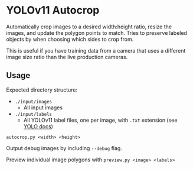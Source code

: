 # YOLOv11 Autocrop

Automatically crop images to a desired width:height ratio, resize the images,  and update the polygon points to match. Tries to preserve labeled objects by when choosing which sides to crop from.

This is useful if you have training data from a camera that uses a different image size ratio than the live production cameras.

## Usage

Expected directory structure:

- `./input/images`
	- All input images
- `./input/labels`
	- All YOLOv11 label files, one per image, with `.txt` extension (see [YOLO docs](https://docs.ultralytics.com/datasets/segment/#supported-dataset-formats))

`autocrop.py <width> <height>`

Output debug images by including `--debug` flag.

Preview individual image polygons with `preview.py <image> <labels>`
